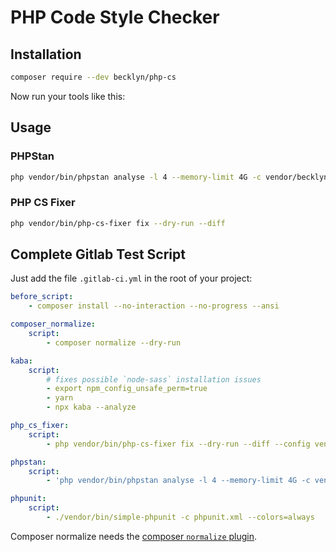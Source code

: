 PHP Code Style Checker
======================


Installation
------------

```bash
composer require --dev becklyn/php-cs 
```

Now run your tools like this:


Usage
-----

### PHPStan

```bash
php vendor/bin/phpstan analyse -l 4 --memory-limit 4G -c vendor/becklyn/php-cs/phpstan.neon .
```


### PHP CS Fixer

```bash
php vendor/bin/php-cs-fixer fix --dry-run --diff
```


Complete Gitlab Test Script
---------------------------

Just add the file `.gitlab-ci.yml` in the root of your project:

```yaml
before_script:
    - composer install --no-interaction --no-progress --ansi

composer_normalize:
    script:
        - composer normalize --dry-run

kaba:
    script:
        # fixes possible `node-sass` installation issues
        - export npm_config_unsafe_perm=true
        - yarn
        - npx kaba --analyze

php_cs_fixer:
    script:
        - php vendor/bin/php-cs-fixer fix --dry-run --diff --config vendor/becklyn/php-cs/.php_cs.dist  --no-interaction --ansi

phpstan:
    script:
        - 'php vendor/bin/phpstan analyse -l 4 --memory-limit 4G -c vendor/becklyn/php-cs/phpstan.neon .'

phpunit:
    script:
        - ./vendor/bin/simple-phpunit -c phpunit.xml --colors=always
```

Composer normalize needs the [composer `normalize` plugin](https://packagist.org/packages/localheinz/composer-normalize).
